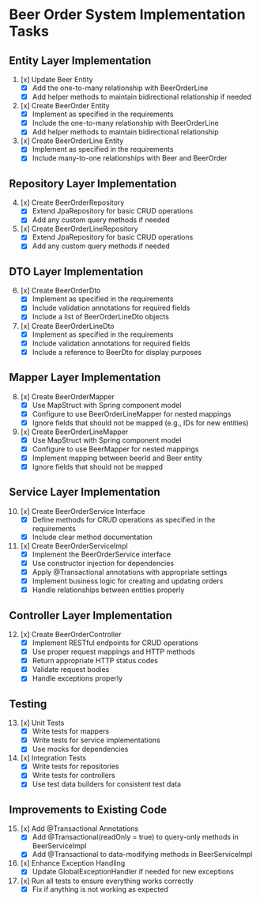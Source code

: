# Beer Order System Implementation Tasks

## Entity Layer Implementation
1. [x] Update Beer Entity
   - [x] Add the one-to-many relationship with BeerOrderLine
   - [x] Add helper methods to maintain bidirectional relationship if needed

2. [x] Create BeerOrder Entity
   - [x] Implement as specified in the requirements
   - [x] Include the one-to-many relationship with BeerOrderLine
   - [x] Add helper methods to maintain bidirectional relationship

3. [x] Create BeerOrderLine Entity
   - [x] Implement as specified in the requirements
   - [x] Include many-to-one relationships with Beer and BeerOrder

## Repository Layer Implementation
4. [x] Create BeerOrderRepository
   - [x] Extend JpaRepository for basic CRUD operations
   - [x] Add any custom query methods if needed

5. [x] Create BeerOrderLineRepository
   - [x] Extend JpaRepository for basic CRUD operations
   - [x] Add any custom query methods if needed

## DTO Layer Implementation
6. [x] Create BeerOrderDto
   - [x] Implement as specified in the requirements
   - [x] Include validation annotations for required fields
   - [x] Include a list of BeerOrderLineDto objects

7. [x] Create BeerOrderLineDto
   - [x] Implement as specified in the requirements
   - [x] Include validation annotations for required fields
   - [x] Include a reference to BeerDto for display purposes

## Mapper Layer Implementation
8. [x] Create BeerOrderMapper
   - [x] Use MapStruct with Spring component model
   - [x] Configure to use BeerOrderLineMapper for nested mappings
   - [x] Ignore fields that should not be mapped (e.g., IDs for new entities)

9. [x] Create BeerOrderLineMapper
   - [x] Use MapStruct with Spring component model
   - [x] Configure to use BeerMapper for nested mappings
   - [x] Implement mapping between beerId and Beer entity
   - [x] Ignore fields that should not be mapped

## Service Layer Implementation
10. [x] Create BeerOrderService Interface
    - [x] Define methods for CRUD operations as specified in the requirements
    - [x] Include clear method documentation

11. [x] Create BeerOrderServiceImpl
    - [x] Implement the BeerOrderService interface
    - [x] Use constructor injection for dependencies
    - [x] Apply @Transactional annotations with appropriate settings
    - [x] Implement business logic for creating and updating orders
    - [x] Handle relationships between entities properly

## Controller Layer Implementation
12. [x] Create BeerOrderController
    - [x] Implement RESTful endpoints for CRUD operations
    - [x] Use proper request mappings and HTTP methods
    - [x] Return appropriate HTTP status codes
    - [x] Validate request bodies
    - [x] Handle exceptions properly

## Testing
13. [x] Unit Tests
    - [x] Write tests for mappers
    - [x] Write tests for service implementations
    - [x] Use mocks for dependencies

14. [x] Integration Tests
    - [x] Write tests for repositories
    - [x] Write tests for controllers
    - [x] Use test data builders for consistent test data

## Improvements to Existing Code
15. [x] Add @Transactional Annotations
    - [x] Add @Transactional(readOnly = true) to query-only methods in BeerServiceImpl
    - [x] Add @Transactional to data-modifying methods in BeerServiceImpl

16. [x] Enhance Exception Handling
    - [x] Update GlobalExceptionHandler if needed for new exceptions

17. [x] Run all tests to ensure everything works correctly
    - [x] Fix if anything is not working as expected
